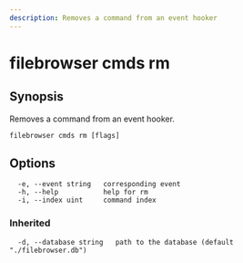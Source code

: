 ```yaml
---
description: Removes a command from an event hooker
---
```


# filebrowser cmds rm

## Synopsis

Removes a command from an event hooker.

```
filebrowser cmds rm [flags]
```

## Options

```
  -e, --event string   corresponding event
  -h, --help           help for rm
  -i, --index uint     command index
```

### Inherited

```
  -d, --database string   path to the database (default "./filebrowser.db")
```

